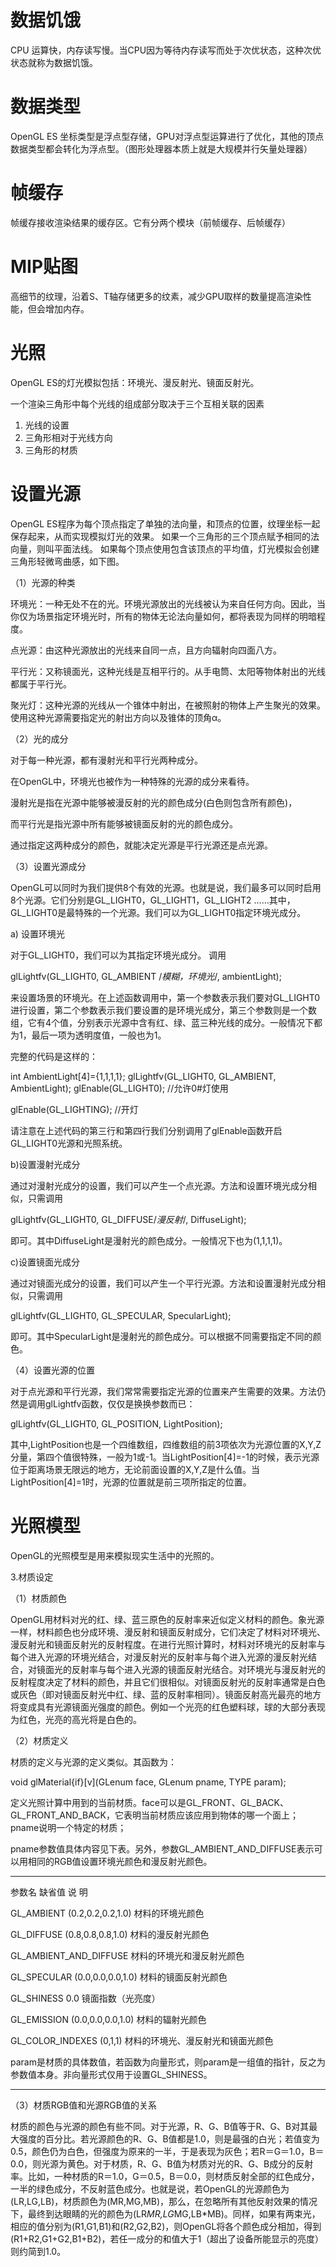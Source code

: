 #  数据饥饿
CPU 运算快，内存读写慢。当CPU因为等待内存读写而处于次优状态，这种次优状态就称为数据饥饿。

#  数据类型
OpenGL ES 坐标类型是浮点型存储，GPU对浮点型运算进行了优化，其他的顶点数据类型都会转化为浮点型。（图形处理器本质上就是大规模并行矢量处理器）

#  帧缓存
帧缓存接收渲染结果的缓存区。它有分两个模块（前帧缓存、后帧缓存）

#  MIP贴图
高细节的纹理，沿着S、T轴存储更多的纹素，减少GPU取样的数量提高渲染性能，但会增加内存。

#  光照
OpenGL ES的灯光模拟包括：环境光、漫反射光、镜面反射光。

一个渲染三角形中每个光线的组成部分取决于三个互相关联的因素
1. 光线的设置
2. 三角形相对于光线方向
3. 三角形的材质


#  设置光源 

OpenGL ES程序为每个顶点指定了单独的法向量，和顶点的位置，纹理坐标一起保存起来，从而实现模拟灯光的效果。
如果一个三角形的三个顶点赋予相同的法向量，则叫平面法线。
如果每个顶点使用包含该顶点的平均值，灯光模拟会创建三角形轻微弯曲感，如下图。

（1）光源的种类

环境光：一种无处不在的光。环境光源放出的光线被认为来自任何方向。因此，当你仅为场景指定环境光时，所有的物体无论法向量如何，都将表现为同样的明暗程度。

点光源：由这种光源放出的光线来自同一点，且方向辐射向四面八方。

平行光：又称镜面光，这种光线是互相平行的。从手电筒、太阳等物体射出的光线都属于平行光。

聚光灯：这种光源的光线从一个锥体中射出，在被照射的物体上产生聚光的效果。使用这种光源需要指定光的射出方向以及锥体的顶角α。

（2）光的成分

对于每一种光源，都有漫射光和平行光两种成分。

在OpenGL中，环境光也被作为一种特殊的光源的成分来看待。

漫射光是指在光源中能够被漫反射的光的颜色成分(白色则包含所有颜色)，

而平行光是指光源中所有能够被镜面反射的光的颜色成分。

通过指定这两种成分的颜色，就能决定光源是平行光源还是点光源。

（3）设置光源成分

OpenGL可以同时为我们提供8个有效的光源。也就是说，我们最多可以同时启用8个光源。它们分别是GL_LIGHT0，GL_LIGHT1，GL_LIGHT2 ……其中，GL_LIGHT0是最特殊的一个光源。我们可以为GL_LIGHT0指定环境光成分。

a) 设置环境光

对于GL_LIGHT0，我们可以为其指定环境光成分。 调用

glLightfv(GL_LIGHT0,  GL_AMBIENT /*模糊，环境光*/,  ambientLight);

来设置场景的环境光。在上述函数调用中，第一个参数表示我们要对GL_LIGHT0进行设置，第二个参数表示我们要设置的是环境光成分，第三个参数则是一个数组，它有4个值，分别表示光源中含有红、绿、蓝三种光线的成分。一般情况下都为1，最后一项为透明度值，一般也为1。

完整的代码是这样的：

int AmbientLight[4]={1,1,1,1};
glLightfv(GL_LIGHT0,  GL_AMBIENT,  AmbientLight);
glEnable(GL_LIGHT0);      //允许0#灯使用

glEnable(GL_LIGHTING);   //开灯

请注意在上述代码的第三行和第四行我们分别调用了glEnable函数开启GL_LIGHT0光源和光照系统。

b)设置漫射光成分

通过对漫射光成分的设置，我们可以产生一个点光源。方法和设置环境光成分相似，只需调用

glLightfv(GL_LIGHT0,  GL_DIFFUSE/*漫反射*/,  DiffuseLight);

即可。其中DiffuseLight是漫射光的颜色成分。一般情况下也为(1,1,1,1)。

c)设置镜面光成分

通过对镜面光成分的设置，我们可以产生一个平行光源。方法和设置漫射光成分相似，只需调用

glLightfv(GL_LIGHT0, GL_SPECULAR,  SpecularLight);

即可。其中SpecularLight是漫射光的颜色成分。可以根据不同需要指定不同的颜色。

（4）设置光源的位置

对于点光源和平行光源，我们常常需要指定光源的位置来产生需要的效果。方法仍然是调用glLightfv函数，仅仅是换换参数而已：

glLightfv(GL_LIGHT0,  GL_POSITION,  LightPosition);

其中,LightPosition也是一个四维数组，四维数组的前3项依次为光源位置的X,Y,Z分量，第四个值很特殊，一般为1或-1。当LightPosition[4]=-1的时候，表示光源位于距离场景无限远的地方，无论前面设置的X,Y,Z是什么值。当LightPosition[4]=1时，光源的位置就是前三项所指定的位置。


#  光照模型
OpenGL的光照模型是用来模拟现实生活中的光照的。

3.材质设定

（1）材质颜色

OpenGL用材料对光的红、绿、蓝三原色的反射率来近似定义材料的颜色。象光源一样，材料颜色也分成环境、漫反射和镜面反射成分，它们决定了材料对环境光、漫反射光和镜面反射光的反射程度。在进行光照计算时，材料对环境光的反射率与每个进入光源的环境光结合，对漫反射光的反射率与每个进入光源的漫反射光结合，对镜面光的反射率与每个进入光源的镜面反射光结合。对环境光与漫反射光的反射程度决定了材料的颜色，并且它们很相似。对镜面反射光的反射率通常是白色或灰色（即对镜面反射光中红、绿、蓝的反射率相同）。镜面反射高光最亮的地方将变成具有光源镜面光强度的颜色。例如一个光亮的红色塑料球，球的大部分表现为红色，光亮的高光将是白色的。

（2）材质定义

材质的定义与光源的定义类似。其函数为：

void glMaterial{if}[v](GLenum face, GLenum pname, TYPE param);

定义光照计算中用到的当前材质。face可以是GL_FRONT、GL_BACK、GL_FRONT_AND_BACK，它表明当前材质应该应用到物体的哪一个面上；pname说明一个特定的材质；

pname参数值具体内容见下表。另外，参数GL_AMBIENT_AND_DIFFUSE表示可以用相同的RGB值设置环境光颜色和漫反射光颜色。

___________________________________________________________________

参数名 缺省值 说 明

GL_AMBIENT (0.2,0.2,0.2,1.0)         材料的环境光颜色

GL_DIFFUSE (0.8,0.8,0.8,1.0)          材料的漫反射光颜色

GL_AMBIENT_AND_DIFFUSE        材料的环境光和漫反射光颜色

GL_SPECULAR (0.0,0.0,0.0,1.0)       材料的镜面反射光颜色

GL_SHINESS 0.0                                    镜面指数（光亮度）

GL_EMISSION (0.0,0.0,0.0,1.0)               材料的辐射光颜色

GL_COLOR_INDEXES (0,1,1)          材料的环境光、漫反射光和镜面光颜色

param是材质的具体数值，若函数为向量形式，则param是一组值的指针，反之为参数值本身。非向量形式仅用于设置GL_SHINESS。

_______________________________________________

（3）材质RGB值和光源RGB值的关系

材质的颜色与光源的颜色有些不同。对于光源，R、G、B值等于R、G、B对其最大强度的百分比。若光源颜色的R、G、B值都是1.0，则是最强的白光；若值变为0.5，颜色仍为白色，但强度为原来的一半，于是表现为灰色；若R＝G＝1.0，B＝0.0，则光源为黄色。对于材质，R、G、B值为材质对光的R、G、B成分的反射率。比如，一种材质的R＝1.0，G＝0.5，B＝0.0，则材质反射全部的红色成分，一半的绿色成分，不反射蓝色成分。也就是说，若OpenGL的光源颜色为(LR,LG,LB)，材质颜色为(MR,MG,MB)，那么，在忽略所有其他反射效果的情况下，最终到达眼睛的光的颜色为(LR*MR,LG*MG,LB*MB)。同样，如果有两束光，相应的值分别为(R1,G1,B1)和(R2,G2,B2)，则OpenGL将各个颜色成分相加，得到(R1+R2,G1+G2,B1+B2)，若任一成分的和值大于1（超出了设备所能显示的亮度）则约简到1.0。
